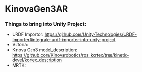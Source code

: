 # KinovaGen3AR

### Things to bring into Unity Project:

- URDF Importor: https://github.com/Unity-Technologies/URDF-Importer#integrate-urdf-importer-into-unity-project
- Vuforia:
- Kinova Gen3 model_description: https://github.com/Kinovarobotics/ros_kortex/tree/kinetic-devel/kortex_description 
- MRTK:

 
